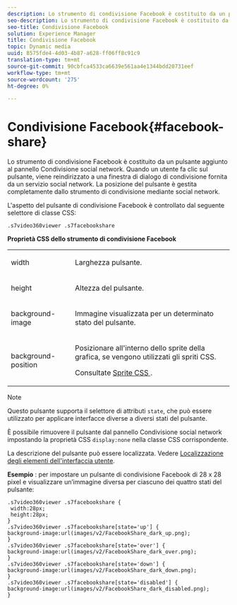 ```yaml
---
description: Lo strumento di condivisione Facebook è costituito da un pulsante aggiunto al pannello Condivisione social network. Quando un utente fa clic sul pulsante, viene reindirizzato a una finestra di dialogo di condivisione fornita da un servizio social network. La posizione del pulsante è gestita completamente dallo strumento di condivisione mediante social network.
seo-description: Lo strumento di condivisione Facebook è costituito da un pulsante aggiunto al pannello Condivisione social network. Quando un utente fa clic sul pulsante, viene reindirizzato a una finestra di dialogo di condivisione fornita da un servizio social network. La posizione del pulsante è gestita completamente dallo strumento di condivisione mediante social network.
seo-title: Condivisione Facebook
solution: Experience Manager
title: Condivisione Facebook
topic: Dynamic media
uuid: 8575fde4-4d03-4b87-a628-ff06ff8c91c9
translation-type: tm+mt
source-git-commit: 90cbfca4533ca6639e561aa4e1344bdd20731eef
workflow-type: tm+mt
source-wordcount: '275'
ht-degree: 0%

---
```



# Condivisione Facebook{#facebook-share}

Lo strumento di condivisione Facebook è costituito da un pulsante aggiunto al pannello Condivisione social network. Quando un utente fa clic sul pulsante, viene reindirizzato a una finestra di dialogo di condivisione fornita da un servizio social network. La posizione del pulsante è gestita completamente dallo strumento di condivisione mediante social network.

<!--<a id="section_ADDF98E91AF24F618289D1682A5FB13A"></a>-->

L&#39;aspetto del pulsante di condivisione Facebook è controllato dal seguente selettore di classe CSS:

```
.s7video360viewer .s7facebookshare
```

**Proprietà CSS dello strumento di condivisione Facebook**

<table id="table_C48C56E696304C9BAFEE71BA9EA9A174"> 
 <tbody> 
  <tr> 
   <td colname="col1"> <p> <span class="codeph"> width </span> </p> </td> 
   <td colname="col2"> <p>Larghezza pulsante. </p> </td> 
  </tr> 
  <tr> 
   <td colname="col1"> <p> <span class="codeph"> height </span> </p> </td> 
   <td colname="col2"> <p>Altezza del pulsante. </p> </td> 
  </tr> 
  <tr> 
   <td colname="col1"> <p> <span class="codeph"> background-image  </span> </p> </td> 
   <td colname="col2"> <p> Immagine visualizzata per un determinato stato del pulsante. </p> </td> 
  </tr> 
  <tr> 
   <td colname="col1"> <p> <span class="codeph"> background-position  </span> </p> </td> 
   <td colname="col2"> <p> Posizionare all'interno dello sprite della grafica, se vengono utilizzati gli spriti CSS. </p> <p>Consultate <a href="../../../c-html5-aem-asset-viewers/c-html5-aem-video360/c-html5-aem-video360-customizingviewer/c-html5-aem-video360-customizingviewer.md#section-9b6d8d601cb441d08214dada7bb4eddc" format="dita" scope="local"> Sprite CSS </a>. </p> </td> 
  </tr> 
 </tbody> 
</table>

>[!NOTE]
>
>Questo pulsante supporta il selettore di attributi `state`, che può essere utilizzato per applicare interfacce diverse a diversi stati del pulsante.

È possibile rimuovere il pulsante dal pannello Condivisione social network impostando la proprietà CSS `display:none` nella classe CSS corrispondente.

La descrizione del pulsante può essere localizzata. Vedere [Localizzazione degli elementi dell&#39;interfaccia utente](../../../c-html5-aem-asset-viewers/c-html5-aem-video360/c-html5-aem-video360-localization.md#concept-16262b8096474d6c9c018c3e99110dd1).

**Esempio** : per impostare un pulsante di condivisione Facebook di 28 x 28 pixel e visualizzare un’immagine diversa per ciascuno dei quattro stati del pulsante:

```
.s7video360viewer .s7facebookshare { 
 width:28px; 
 height:28px; 
} 
.s7video360viewer .s7facebookshare[state='up'] { 
background-image:url(images/v2/FacebookShare_dark_up.png); 
} 
.s7video360viewer .s7facebookshare[state='over'] { 
background-image:url(images/v2/FacebookShare_dark_over.png); 
} 
.s7video360viewer .s7facebookshare[state='down'] { 
background-image:url(images/v2/FacebookShare_dark_down.png); 
} 
.s7video360viewer .s7facebookshare[state='disabled'] { 
background-image:url(images/v2/FacebookShare_dark_disabled.png); 
}
```


